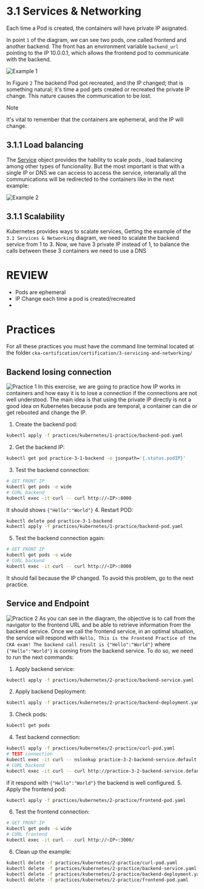 # 3.1 Services & Networking

Each time a Pod is created, the containers will have private IP asignated.

In point `1` of the diagram, we can see two pods, one called frontend and another backend. The front has an environment variable `backend_url` pointing to the IP 10.0.0.1, which allows the frontend pod to communicate with the backend. 

![Example 1](./diagrams/1.example-services.excalidraw.png)

In Figure `2` The backend Pod got recreated, and the IP changed; that is something natural; it's time a pod gets created or recreated the private IP change. This nature causes the communication to be lost.

> [!NOTE]  
> It's vital to remember that the containers are ephemeral, and the IP will change.

## 3.1.1 Load balancing
The [Service](https://kubernetes.io/docs/concepts/services-networking/service/) object provides the hability to scale pods , load balancing among other types of funcionality. But the most important is that with a single IP or DNS we can access to access the service, interanally all the communications will be redirected to the containers like in the next example:

![Example 2](./diagrams/2.example-services.excalidraw.png)

## 3.1.1 Scalability

Kubernetes provides ways to scalate services, Getting the example of the `3.1 Services & Networking` diagram, we need to scalate the backend service from 1 to 3. Now, we have 3 private IP instead of 1, to balance the calls between these 3 containers we need to use a DNS

# REVIEW
- Pods are ephemeral
- IP Change each time a pod is created/recreated
- 




# Practices
For all these practices you must have the command line terminal located at the folder `cka-certification/certification/3-servicing-and-networking/`

## Backend losing connection
![Practice 1](./diagrams/1.example-services.excalidraw.png)
In this exercise, we are going to practice how IP works in containers and how easy it is to lose a connection if the connections are not well understood. The main idea is that using the private IP directly is not a good idea on Kubernetes because pods are temporal, a container can die or get rebooted and change the IP.

1. Create the backend pod:
```bash
kubectl apply -f practices/kubernetes/1-practice/backend-pod.yaml 
```
2. Get the backend IP:
```bash
kubectl get pod practice-3-1-backend -o jsonpath='{.status.podIP}'
```
3. Test the backend connection:
```bash
# GET FRONT IP
kubectl get pods -o wide
# CURL backend
kubectl exec -it curl -- curl http://<IP>:8000
```
It should shows `{"Hello":"World"}`
4. Restart POD: 
```bash
kubectl delete pod practice-3-1-backend
kubectl apply -f practices/kubernetes/1-practice/backend-pod.yaml 
```
5. Test the backend connection again:
```bash
# GET FRONT IP
kubectl get pods -o wide
# CURL backend
kubectl exec -it curl -- curl http://<IP>:8000
```
It should fail because the IP changed. To avoid this problem, go to the next practice. 

## Service and Endpoint
![Practice 2](./diagrams/2.practice-services.excalidraw.png)
As you can see in the diagram, the objective is to call from the navigator to the frontend URL and be able to retrieve information from the backend service. Once we call the frontend service, in an optimal situation, the service will respond with `Hello, This is the Frontend Practice of the CKA exam! The backend call result is {"Hello":"World"}` where `{"Hello":"World"}` is coming from the backend service. To do so, we need to run the next commands:

1. Apply backend service:
```bash
kubectl apply -f practices/kubernetes/2-practice/backend-service.yaml 
```
2. Apply backend Deployment:
```bash
kubectl apply -f practices/kubernetes/2-practice/backend-deployment.yaml 
```
3. Check pods: 
```bash
kubectl get pods
```
4. Test backend connection:
```bash
kubectl apply -f practices/kubernetes/2-practice/curl-pod.yaml
# TEST connection
kubectl exec -it curl -- nslookup practice-3-2-backend-service.default.svc.cluster.local
# CURL backend
kubectl exec -it curl -- curl http://practice-3-2-backend-service.default.svc.cluster.local:8000/
```
if it respond with `{"Hello":"World"}` the backend is well configured.
5. Apply the frontend pod:
```bash
kubectl apply -f practices/kubernetes/2-practice/frontend-pod.yaml 
```
6. Test the frontend connection:
```bash
# GET FRONT IP
kubectl get pods -o wide
# CURL frontend
kubectl exec -it curl -- curl http://<IP>:3000/
```
6. Clean up the example: 
```bash
kubectl delete -f practices/kubernetes/2-practice/curl-pod.yaml
kubectl delete -f practices/kubernetes/2-practice/backend-service.yaml 
kubectl delete -f practices/kubernetes/2-practice/backend-deployment.yaml 
kubectl delete -f practices/kubernetes/2-practice/frontend-pod.yaml 
```
